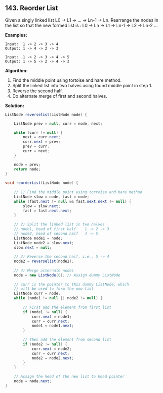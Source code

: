 ## 143. Reorder List

Given a singly linked list L0 -> L1 -> … -> Ln-1 -> Ln. Rearrange the nodes in the list so that the new formed list is : L0 -> Ln -> L1 -> Ln-1 -> L2 -> Ln-2 …

**Examples:** 

```
Input:  1 -> 2 -> 3 -> 4
Output: 1 -> 4 -> 2 -> 3
```

```
Input:  1 -> 2 -> 3 -> 4 -> 5
Output: 1 -> 5 -> 2 -> 4 -> 3
```

**Algorithm:**

1. Find the middle point using tortoise and hare method.
2. Split the linked list into two halves using found middle point in step 1.
3. Reverse the second half.
4. Do alternate merge of first and second halves.

**Solution:**

```java
ListNode reverselist(ListNode node) {

    ListNode prev = null, curr = node, next;

    while (curr != null) {
        next = curr.next;
        curr.next = prev;
        prev = curr;
        curr = next;
    }

    node = prev;
    return node;
}
 
void reorderList(ListNode node) {
 
    // 1) Find the middle point using tortoise and hare method
    ListNode slow = node, fast = node;
    while (fast.next != null && fast.next.next != null) {
        slow = slow.next;
        fast = fast.next.next;
    }
 
    // 2) Split the linked list in two halves
    // node1, head of first half    1 -> 2 -> 3
    // node2, head of second half   4 -> 5
    ListNode node1 = node;
    ListNode node2 = slow.next;
    slow.next = null;
 
    // 3) Reverse the second half, i.e., 5 -> 4
    node2 = reverselist(node2);
 
    // 4) Merge alternate nodes
    node = new ListNode(0); // Assign dummy ListNode
 
    // curr is the pointer to this dummy ListNode, which
    // will be used to form the new list
    ListNode curr = node;
    while (node1 != null || node2 != null) {
 
        // First add the element from first list
        if (node1 != null) {
            curr.next = node1;
            curr = curr.next;
            node1 = node1.next;
        }
 
        // Then add the element from second list
        if (node2 != null) {
            curr.next = node2;
            curr = curr.next;
            node2 = node2.next;
        }
    }
 
    // Assign the head of the new list to head pointer
    node = node.next;
}
```